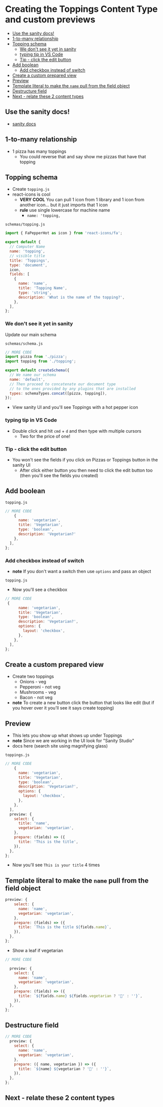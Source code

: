 # Creating the Toppings Content Type and custom previews
<!-- MarkdownTOC -->

- [Use the sanity docs!](#use-the-sanity-docs)
- [1-to-many relationship](#1-to-many-relationship)
- [Topping schema](#topping-schema)
  - [We don't see it yet in sanity](#we-dont-see-it-yet-in-sanity)
  - [typing tip in VS Code](#typing-tip-in-vs-code)
  - [Tip - click the edit button](#tip---click-the-edit-button)
- [Add boolean](#add-boolean)
  - [Add checkbox instead of switch](#add-checkbox-instead-of-switch)
- [Create a custom prepared view](#create-a-custom-prepared-view)
- [Preview](#preview)
- [Template literal to make the `name` pull from the field object](#template-literal-to-make-the-name-pull-from-the-field-object)
- [Destructure field](#destructure-field)
- [Next - relate these 2 content types](#next---relate-these-2-content-types)

<!-- /MarkdownTOC -->

## Use the sanity docs!
* [sanity docs](https://www.sanity.io/docs)

## 1-to-many relationship
* 1 pizza has many toppings
    - You could reverse that and say show me pizzas that have that topping

## Topping schema
* Create `topping.js`
* react-icons is cool
    - **VERY COOL** You can pull 1 icon from 1 library and 1 icon from another icon... but it just imports that 1 icon
    - **rule** use single lowercase for machine name
        + `name: 'topping,`

`schemas/topping.js`

```js
import { FaPepperHot as icon } from 'react-icons/fa';

export default {
  // Computer Name
  name: 'topping',
  // visible title
  title: 'Toppings',
  type: 'document',
  icon,
  fields: [
    {
      name: 'name',
      title: 'Topping Name',
      type: 'string',
      description: 'What is the name of the topping?',
    },
  ],
};
```

### We don't see it yet in sanity
Update our main schema

`schemas/schema.js`

```js
// MORE CODE
import pizza from './pizza';
import topping from './topping';

export default createSchema({
  // We name our schema
  name: 'default',
  // Then proceed to concatenate our document type
  // to the ones provided by any plugins that are installed
  types: schemaTypes.concat([pizza, topping]),
});
```

* View sanity UI and you'll see Toppings with a hot pepper icon

### typing tip in VS Code
* Double click and hit `cmd` + `d` and then type with multiple cursors
    - Two for the price of one!

### Tip - click the edit button
* You won't see the fields if you click on Pizzas or Toppings button in the sanity UI
    - After click either button you then need to click the edit button too (then you'll see the fields you created)

## Add boolean
`topping.js`

```js
// MORE CODE
    {
      name: 'vegetarian',
      title: 'Vegetarian',
      type: 'boolean',
      description: 'Vegetarian?'
    },
  ],
};

```

### Add checkbox instead of switch
* **note** If you don't want a switch then use `options` and pass an object

`topping.js`

* Now you'll see a checkbox

```js
// MORE CODE
 {
      name: 'vegetarian',
      title: 'Vegetarian',
      type: 'boolean',
      description: 'Vegetarian?',
      options: {
        layout: 'checkbox',
      },
    },
  ],
};
```

## Create a custom prepared view
* Create two toppings
    - Onions - veg
    - Pepperoni - not veg
    - Mushrooms - veg
    - Bacon - not veg
* **note** To create a new button click the button that looks like edit (but if you hover over it you'll see it says create topping)

## Preview
* This lets you show up what shows up under Toppings
* **note** Since we are working in the UI look for "Sanity Studio"
* docs here (search site using magnifying glass)

`toppings.js`

```js
// MORE CODE
    {
      name: 'vegetarian',
      title: 'Vegetarian',
      type: 'boolean',
      description: 'Vegetarian?',
      options: {
        layout: 'checkbox',
      },
    },
  ],
  preview: {
    select: {
      title: 'name',
      vegetarian: 'vegetarian',
    },
    prepare: (fields) => ({
      title: 'This is the title',
    }),
  },
};
```

* Now you'll see `This is your title` 4 times

## Template literal to make the `name` pull from the field object

```js
preview: {
    select: {
      name: 'name',
      vegetarian: 'vegetarian',
    },
    prepare: (fields) => ({
      title: `This is the title ${fields.name}`,
    }),
  },
};
```

* Show a leaf if vegetarian

```js
// MORE CODE

  preview: {
    select: {
      name: 'name',
      vegetarian: 'vegetarian',
    },
    prepare: (fields) => ({
      title: `${fields.name} ${fields.vegetarian ? '🌱' : ''}`,
    }),
  },
};
```

## Destructure field
```js
// MORE CODE
  preview: {
    select: {
      name: 'name',
      vegetarian: 'vegetarian',
    },
    prepare: ({ name, vegetarian }) => ({
      title: `${name} ${vegetarian ? '🌱' : ''}`,
    }),
  },
};
```

## Next - relate these 2 content types
